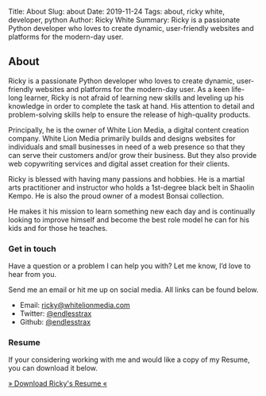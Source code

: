 Title: About
Slug: about
Date: 2019-11-24
Tags: about, ricky white, developer, python
Author: Ricky White
Summary: Ricky is a passionate Python developer who loves to create dynamic, user-friendly websites and platforms for the modern-day user.

## About

Ricky is a passionate Python developer who loves to create dynamic, user-friendly websites and platforms for the modern-day user. As a keen life-long learner, Ricky is not afraid of learning new skills and leveling up his knowledge in order to complete the task at hand. His attention to detail and problem-solving skills help to ensure the release of high-quality products.

Principally, he is the owner of White Lion Media, a digital content creation company. White Lion Media primarily builds and designs websites for individuals and small businesses in need of a web presence so that they can serve their customers and/or grow their business. But they also provide web copywriting services and digital asset creation for their clients.

Ricky is blessed with having many passions and hobbies. He is a martial arts practitioner and instructor who holds a 1st-degree black belt in Shaolin Kempo. He is also the proud owner of a modest Bonsai collection.

He makes it his mission to learn something new each day and is continually looking to improve himself and become the best role model he can for his kids and for those he teaches.


### Get in touch

Have a question or a problem I can help you with? Let me know, I’d love to hear from you. 

Send me an email or hit me up on social media. All links can be found below. 

- Email: [ricky@whitelionmedia.com](mailto:ricky@whitelionmedia.com)
- Twitter: [@endlesstrax](https://twitter.com/endlesstrax)
- Github: [@endlesstrax](https://github.com/EndlessTrax)


### Resume

If your considering working with me and would like a copy of my Resume, you can download it below.

<a href="./static/Resume (PDF) - Ricky White.pdf" download>&raquo; Download Ricky's Resume &laquo;</a>
